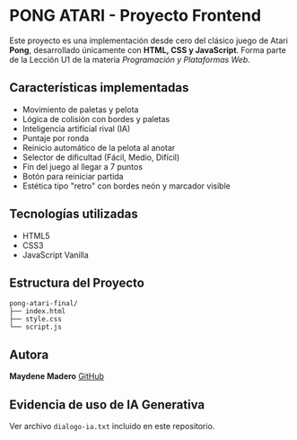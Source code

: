 # PONG ATARI - Proyecto Frontend

Este proyecto es una implementación desde cero del clásico juego de Atari **Pong**, desarrollado únicamente con **HTML, CSS y JavaScript**. Forma parte de la Lección U1 de la materia *Programación y Plataformas Web*.

## Características implementadas

- Movimiento de paletas y pelota
- Lógica de colisión con bordes y paletas
- Inteligencia artificial rival (IA)
- Puntaje por ronda
- Reinicio automático de la pelota al anotar
- Selector de dificultad (Fácil, Medio, Difícil)
- Fin del juego al llegar a 7 puntos
- Botón para reiniciar partida
- Estética tipo "retro" con bordes neón y marcador visible

## Tecnologías utilizadas 
- HTML5
- CSS3
- JavaScript Vanilla

## Estructura del Proyecto
```
pong-atari-final/
├── index.html
├── style.css
└── script.js
```
## Autora
**Maydene Madero**
[GitHub](https://github.com/MaydeneMadero)

## Evidencia de uso de IA Generativa
Ver archivo `dialogo-ia.txt` incluido en este repositorio.
